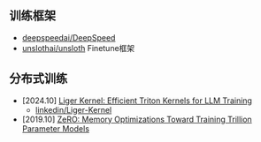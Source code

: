 


## 训练框架

- [deepspeedai/DeepSpeed](https://github.com/deepspeedai/DeepSpeed)
- [unslothai/unsloth](https://github.com/unslothai/unsloth) Finetune框架

## 分布式训练

- [2024.10] [Liger Kernel: Efficient Triton Kernels for LLM Training](https://arxiv.org/abs/2410.10989)
    - [linkedin/Liger-Kernel](https://github.com/linkedin/Liger-Kernel) 
- [2019.10] [ZeRO: Memory Optimizations Toward Training Trillion Parameter Models](https://arxiv.org/abs/1910.02054)

